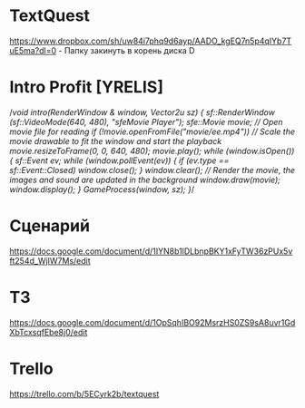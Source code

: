 # TextQuest
https://www.dropbox.com/sh/uw84i7phq9d6ayp/AADO_kgEQ7n5p4qIYb7TuE5ma?dl=0 - Папку закинуть в корень диска D

# Intro Profit [YRELIS] 
/*void intro(RenderWindow & window, Vector2u sz) {
	sf::RenderWindow (sf::VideoMode(640, 480), "sfeMovie Player");
	sfe::Movie movie;
	// Open movie file for reading
	if (!movie.openFromFile("movie/ee.mp4"))
	// Scale the movie drawable to fit the window and start the playback
	movie.resizeToFrame(0, 0, 640, 480);
	movie.play();
	while (window.isOpen())
	{
		sf::Event ev;
		while (window.pollEvent(ev))
		{
			if (ev.type == sf::Event::Closed)
				window.close();
		}
		window.clear();
		// Render the movie, the images and sound are updated in the background
		window.draw(movie);
		window.display();
	}
	GameProcess(window, sz);
}*/

# Сценарий 
https://docs.google.com/document/d/1IYN8b1lDLbnpBKY1xFyTW36zPUx5vft254d_WjIW7Ms/edit

# ТЗ
https://docs.google.com/document/d/1OpSqhIBO92MsrzHS0ZS9sA8uvr1GdXbTcxsqfEbe8j0/edit

# Trello
https://trello.com/b/5ECyrk2b/textquest
